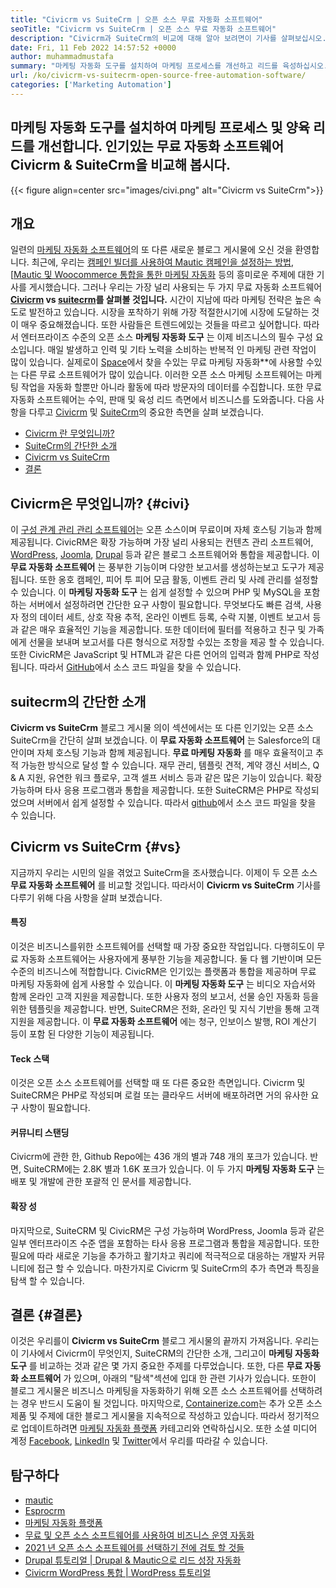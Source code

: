 ```yaml
---
title: "Civicrm vs SuiteCrm | 오픈 소스 무료 자동화 소프트웨어" 
seoTitle: "Civicrm vs SuiteCrm | 오픈 소스 무료 자동화 소프트웨어" 
description: "Civicrm과 SuiteCrm의 비교에 대해 알아 보려면이 기사를 살펴보십시오. 오픈 소스 마케팅 자동화 소프트웨어를 설치하여 경쟁 우위를 확보하십시오." 
date: Fri, 11 Feb 2022 14:57:52 +0000
author: muhammadmustafa
summary: "마케팅 자동화 도구를 설치하여 마케팅 프로세스를 개선하고 리드를 육성하십시오. 두 가지 인기있는 무료 자동화 소프트웨어 Civicrm & amp를 비교해 봅시다. SuiteCrm." 
url: /ko/civicrm-vs-suitecrm-open-source-free-automation-software/
categories: ['Marketing Automation']
---
```


## 마케팅 자동화 도구를 설치하여 마케팅 프로세스 및 양육 리드를 개선합니다. 인기있는 무료 자동화 소프트웨어 Civicrm & SuiteCrm을 비교해 봅시다.

{{< figure align=center src="images/civi.png" alt="Civicrm vs SuiteCrm">}}


## 개요
일련의 [마케팅 자동화 소프트웨어][1]의 또 다른 새로운 블로그 게시물에 오신 것을 환영합니다. 최근에, 우리는 [캠페인 빌더를 사용하여 Mautic 캠페인을 설정하는 방법][2], [[Mautic 및 Woocommerce 통합을 통한 마케팅 자동화][3] 등의 흥미로운 주제에 대한 기사를 게시했습니다. 그러나 우리는 가장 널리 사용되는 두 가지 무료 자동화 소프트웨어  **[Civicrm][4] vs [suitecrm][5]를 살펴볼 것입니다.**  시간이 지남에 따라 마케팅 전략은 높은 속도로 발전하고 있습니다. 시장을 포착하기 위해 가장 적절한시기에 시장에 도달하는 것이 매우 중요해졌습니다. 또한 사람들은 트렌드에있는 것들을 따르고 싶어합니다.
따라서 엔터프라이즈 수준의 오픈 소스  **마케팅 자동화 도구**  는 이제 비즈니스의 필수 구성 요소입니다. 매일 발생하고 인력 및 기타 노력을 소비하는 반복적 인 마케팅 관련 작업이 많이 있습니다. 실제로이 [Space][6]에서 찾을 수있는 무료 마케팅 자동화**에 사용할 수있는 다른 무료 소프트웨어가 많이 있습니다. 이러한 오픈 소스 마케팅 소프트웨어는 마케팅 작업을 자동화 할뿐만 아니라 활동에 따라 방문자의 데이터를 수집합니다. 또한 무료 자동화 소프트웨어는 수익, 판매 및 육성 리드 측면에서 비즈니스를 도와줍니다. 다음 사항을 다루고 [Civicrm][4] 및 [SuiteCrm][5]의 중요한 측면을 살펴 보겠습니다.
  * [Civicrm 란 무엇입니까?][7]
  * [SuiteCrm의 간단한 소개][8]
  * [Civicrm vs SuiteCrm][9]
  * [결론][10]

## Civicrm은 무엇입니까? {#civi}

이 [구성 관계 관리 관리 소프트웨어][4]는 오픈 소스이며 무료이며 자체 호스팅 기능과 함께 제공됩니다. CivicRM은 확장 가능하며 가장 널리 사용되는 컨텐츠 관리 소프트웨어, [WordPress][11], [Joomla][12], [Drupal][13] 등과 같은 블로그 소프트웨어와 통합을 제공합니다. 이  **무료 자동화 소프트웨어**  는 풍부한 기능이며 다양한 보고서를 생성하는보고 도구가 제공됩니다. 또한 옹호 캠페인, 피어 투 피어 모금 활동, 이벤트 관리 및 사례 관리를 설정할 수 있습니다.
이  **마케팅 자동화 도구**  는 쉽게 설정할 수 있으며 PHP 및 MySQL을 포함하는 서버에서 설정하려면 간단한 요구 사항이 필요합니다. 무엇보다도 빠른 검색, 사용자 정의 데이터 세트, 상호 작용 추적, 온라인 이벤트 등록, 수락 지불, 이벤트 보고서 등과 같은 매우 효율적인 기능을 제공합니다. 또한 데이터에 필터를 적용하고 친구 및 가족에게 선물을 보내며 보고서를 다른 형식으로 저장할 수있는 조항을 제공 할 수 있습니다. 또한 CivicRM은 JavaScript 및 HTML과 같은 다른 언어의 입력과 함께 PHP로 작성됩니다. 따라서 [GitHub][14]에서 소스 코드 파일을 찾을 수 있습니다.

## suitecrm의 간단한 소개
 **Civicrm vs SuiteCrm** 블로그 게시물 의이 섹션에서는 또 다른 인기있는 오픈 소스 SuiteCrm을 간단히 살펴 보겠습니다. 이 **무료 자동화 소프트웨어** 는 Salesforce의 대안이며 자체 호스팅 기능과 함께 제공됩니다. **무료 마케팅 자동화** 를 매우 효율적이고 추적 가능한 방식으로 달성 할 수 있습니다. 재무 관리, 템플릿 견적, 계약 갱신 서비스, Q & A 지원, 유연한 워크 플로우, 고객 셀프 서비스 등과 같은 많은 기능이 있습니다. 확장 가능하며 타사 응용 프로그램과 통합을 제공합니다. 또한 SuiteCRM은 PHP로 작성되었으며 서버에서 쉽게 설정할 수 있습니다. 따라서 [github][15]에서 소스 코드 파일을 찾을 수 있습니다.

## Civicrm vs SuiteCrm {#vs}

지금까지 우리는 시민의 일을 겪었고 SuiteCrm을 조사했습니다. 이제이 두 오픈 소스  **무료 자동화 소프트웨어** 를 비교할 것입니다. 따라서이 **Civicrm vs SuiteCrm**  기사를 다루기 위해 다음 사항을 살펴 보겠습니다.

#### 특징
이것은 비즈니스를위한 소프트웨어를 선택할 때 가장 중요한 작업입니다. 다행히도이 무료 자동화 소프트웨어는 사용자에게 풍부한 기능을 제공합니다. 둘 다 웹 기반이며 모든 수준의 비즈니스에 적합합니다. CivicRM은 인기있는 플랫폼과 통합을 제공하며 무료 마케팅 자동화에 쉽게 사용할 수 있습니다. 이  **마케팅 자동화 도구** 는 비디오 자습서와 함께 온라인 고객 지원을 제공합니다. 또한 사용자 정의 보고서, 선물 승인 자동화 등을위한 템플릿을 제공합니다. 반면, SuiteCRM은 전화, 온라인 및 지식 기반을 통해 고객 지원을 제공합니다. 이 **무료 자동화 소프트웨어**  에는 청구, 인보이스 발행, ROI 계산기 등이 포함 된 다양한 기능이 제공됩니다.

#### Teck 스택
이것은 오픈 소스 소프트웨어를 선택할 때 또 다른 중요한 측면입니다. Civicrm 및 SuiteCRM은 PHP로 작성되며 로컬 또는 클라우드 서버에 배포하려면 거의 유사한 요구 사항이 필요합니다.

#### 커뮤니티 스탠딩
Civicrm에 관한 한, Github Repo에는 436 개의 별과 748 개의 포크가 있습니다. 반면, SuiteCRM에는 2.8K 별과 1.6K 포크가 있습니다. 이 두 가지  **마케팅 자동화 도구**  는 배포 및 개발에 관한 포괄적 인 문서를 제공합니다.

#### 확장 성
마지막으로, SuiteCRM 및 CivicRM은 구성 가능하며 WordPress, Joomla 등과 같은 일부 엔터프라이즈 수준 앱을 포함하는 타사 응용 프로그램과 통합을 제공합니다. 또한 필요에 따라 새로운 기능을 추가하고 활기차고 쿼리에 적극적으로 대응하는 개발자 커뮤니티에 접근 할 수 있습니다.
마찬가지로 Civicrm 및 SuiteCrm의 추가 측면과 특징을 탐색 할 수 있습니다.

## 결론 {#결론}

이것은 우리를이  **Civicrm vs SuiteCrm** 블로그 게시물의 끝까지 가져옵니다. 우리는이 기사에서 Civicrm이 무엇인지, SuiteCRM의 간단한 소개, 그리고이  **마케팅 자동화 도구**  를 비교하는 것과 같은 몇 가지 중요한 주제를 다루었습니다. 또한, 다른 **무료 자동화 소프트웨어**  가 있으며, 아래의 "탐색"섹션에 입대 한 관련 기사가 있습니다. 또한이 블로그 게시물은 비즈니스 마케팅을 자동화하기 위해 오픈 소스 소프트웨어를 선택하려는 경우 반드시 도움이 될 것입니다.
마지막으로, [Containerize.com][16]는 추가 오픈 소스 제품 및 주제에 대한 블로그 게시물을 지속적으로 작성하고 있습니다. 따라서 정기적으로 업데이트하려면 [마케팅 자동화 플랫폼][6] 카테고리와 연락하십시오. 또한 소셜 미디어 계정 [Facebook][17], [LinkedIn][18] 및 [Twitter][19]에서 우리를 따라갈 수 있습니다.

## 탐구하다
  * [mautic][20]
  * [Esprocrm][21]
  * [마케팅 자동화 플랫폼][6]
  * [무료 및 오픈 소스 소프트웨어를 사용하여 비즈니스 운영 자동화][22]
  * [2021 년 오픈 소스 소프트웨어를 선택하기 전에 검토 할 것들][23]
  * [Drupal 튜토리얼 | Drupal & Mautic으로 리드 성장 자동화][24]
  * [Civicrm WordPress 통합 | WordPress 튜토리얼][25]



 [1]: https://blog.containerize.com/category/marketing-automation/
 [2]: https://blog.containerize.com/marketing-automation/how-to-setup-marketing-campaigns-using-mautic-campaign-builder/
 [3]: https://blog.containerize.com/blogging/marketing-automation-using-mautic-and-wordpress-woocommerce/
 [4]: https://products.containerize.com/marketing-automation/civicrm/
 [5]: https://products.containerize.com/marketing-automation/suitecrm/
 [6]: https://products.containerize.com/marketing-automation/
 [7]: #civi
 [8]: #suite
 [9]: #vs
 [10]: #Conclusion
 [11]: https://products.containerize.com/blogging/wordpress/
 [12]: https://products.containerize.com/content-management/joomla/
 [13]: https://products.containerize.com/content-management/drupal/
 [14]: https://github.com/civicrm/civicrm-core
 [15]: https://github.com/salesagility/SuiteCRM
 [16]: https://www.containerize.com/
 [17]: https://web.facebook.com/containerize
 [18]: https://www.linkedin.com/company/containerize/
 [19]: https://twitter.com/containerize_co
 [20]: https://products.containerize.com/marketing-automation/mautic/
 [21]: https://products.containerize.com/marketing-automation/espocrm/
 [22]: https://blog.containerize.com/blogging/automate-business-operations-using-open-source-software/
 [23]: https://blog.containerize.com/cmdb-software/things-to-review-before-opting-open-source-software-in-2021/
 [24]: https://blog.containerize.com/content-management/drupal-tutorial-automate-lead-growth-with-drupal-mautic/
 [25]: https://blog.containerize.com/blogging/civicrm-wordpress-integration-wordpress-tutorial/
